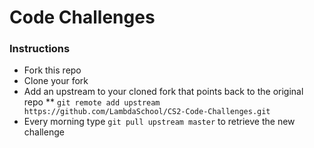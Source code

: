 # Code Challenges

### Instructions

* Fork this repo
* Clone your fork 
* Add an upstream to your cloned fork that points back to the original repo 
** `git remote add upstream https://github.com/LambdaSchool/CS2-Code-Challenges.git`
* Every morning type `git pull upstream master` to retrieve the new challenge

